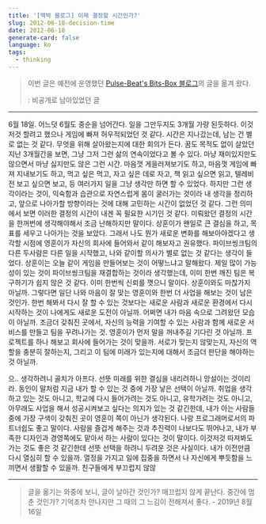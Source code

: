 ```yaml
---
title: '[맥박 블로그] 이제 결정할 시간인가?'
slug: 2012-06-18-decision-time
date: 2012-06-18
generate-card: false
language: ko
tags:
  - thinking
---
```


> 이번 글은 예전에 운영했던 [Pulse-Beat's Bits-Box 블로그](https://pulsebeat.tistory.com/)의 글을 옮겨 왔다.
>
> : 비공개로 남아있었던 글

---

6월 18일. 어느덧 6월도 중순을 넘어간다. 일을 그만두지도 3개월 가량 된듯하다. 이것저것 할려고 했으나 게임에 빠져 허우적되었던 것 같다. 시간은 지나갔는데, 남는 건 별로 없는 것 같다. 무엇을 위해 살아왔는지에 대한 회의가 든다. 꿈도 목적도 없이 살았던 지난 3개월간을 보면, 그냥 그저 그런 삶의 연속이었다고 볼 수 있다. 마냥 재미있지만도 않으면서 마냥 싫지만도 않은 그런 시간. 마음껏 게을러져보기도 하고, 마음껏 게임에 빠져 지내보기도 하고, 먹고 싶은 먹고, 자고 싶은 데로 자고, 책 읽고 싶으면 읽고, 텔레비전 보고 싶으면 보고, 등 여러가지 일을 그냥 생각만 하면 할 수 있었다. 하지만 그런 생각이라는 것이, 익숙함과 습관으로 자연스럽게 몸이 굴러가는 것이라 내 생각을 정리하고, 앞으로 나아가할 방향이라는 것에 대해 고민하는 시간이 없었던 것 같다. 그런 의미에서 보면 이러한 결정의 시간이 내겐 꼭 필요한 시기인 것 같다. 미뤄왔던 결정의 시간을 한꺼번에 생각해야해서 조금 난해하지만 말이다. 상훈이가 왠일로 큰 결심을 하고, 목표를 세우고 나아가는 것을 보았다. 그래서 나도 뭔가 새로운 변화를 해보아야겠다고 생각할 시점에 영훈이가 자신의 회사에 들어와서 같이 해보자고 권유했다. 파이브씽크팀의 다른 두사람은 다른 일을 시작했고, 나와 같이할 의사가 별로 없는 것 같다는 생각이 들었다. 상훈이는 오늘 같이 게임을 만들어보는 것이 어떻느냐고 말해왔다. 제일 많이 가능성이 있는 것이 파이브씽크팀을 재결합하는 것이라 생각했는데, 이미 한번 깨진 팀은 복구하기가 쉽지 않은 것 같다. 이미 한번씩 신뢰를 깻으니 말이다. 상훈이와도 마찮가지 아닐까. 그렇다면 일단 나와 마음이 잘 맞는 영훈이와 한번 더 사업을 해보는 것이 남은 것인가. 한번 해봐서 다시 잘 할 수 있는 것보다는 새로운 사람과 새로운 환경에서 다시 시작하는 것이 나에게도 새로운 도전이 아닐까. 어쩌면 내가 마음 속으로 그려왔던 모습이 아닐까. 조금더 갖춰진 곳에서, 자신의 능력을 기여할 수 있는 사람과 함께 새로운 서비스를 만들고 팀을 꾸려나가는 것. 영훈이가 먼저 말을 꺼내주길 기다린 것 아닐까. 프로젝트를 하나 해보고 회사에 들어가는 것이 맞을까. 서로가 맞는지 않맞는지, 자신의 역할을 충분히 잘하는지, 그리고 이 팀에 미래가 있는지에 대해서 조금더 판단을 해야하는 것 아닐까.

으.. 생각하려니 골치가 아프다. 선뜻 미래를 위한 결심을 내리려하니 망설이는 것이리라. 동인이 말처럼 지금 내가 할 수 있는 것 중에 가장 낳은 선택이 아닐까. 취업을 생각하고 있는 것도 아니고, 학교에 다시 들어가려는 것도 아니고, 유학가려는 것도 아니고, 아무래도 사업을 해서 성공시켜보고 싶다는 의지가 있는 것 같긴한데, 내가 아는 사람들 중에 가장 구색이 갖춰진 곳이 영훈이 쪽이 아닌가 생각된다. 나랑 프로그래머로서의 파트너쉽도 좋고 말이다. 사람을 즐겁게 해주는 것과 추진력이 나보다도 뛰어나고, 내가 부족한 디자인과 경영쪽에도 맡아서 하는 사람이 있다는 것이 말이다. 이것저것 따져봐도 가는 것도 좋은 것 같긴한데 선뜻 선택을 하려니 두려운 것은 사실이다. 내가 이전만큼 다시 열심히 할 수 있을까. 열정을 가지고 일에 집중을 하면서 나 자신에게 뿌듯함을 느끼면서 생활할 수 있을까. 친구들에게 부끄럽지 않않

---

> 글을 옮기는 와중에 보니, 글이 날아간 것인가? 매끄럽지 않게 끝난다. 중간에 멈춘 것인가? 기억조차 안나지만 그 때의 그 느김이 전해져서 좋다. - 2019년 8월 16일
